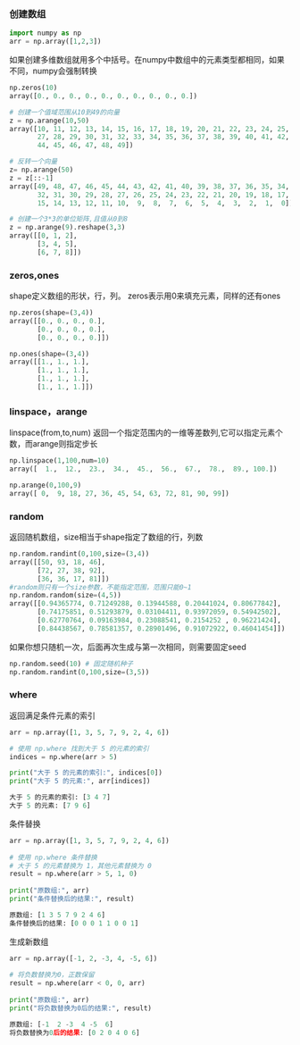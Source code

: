 ### 创建数组
```python
import numpy as np
arr = np.array([1,2,3])
```
如果创建多维数组就用多个中括号。在numpy中数组中的元素类型都相同，如果不同，numpy会强制转换

```python
np.zeros(10)
array([0., 0., 0., 0., 0., 0., 0., 0., 0., 0.])

# 创建一个值域范围从10到49的向量
z = np.arange(10,50)  
array([10, 11, 12, 13, 14, 15, 16, 17, 18, 19, 20, 21, 22, 23, 24, 25, 26,
       27, 28, 29, 30, 31, 32, 33, 34, 35, 36, 37, 38, 39, 40, 41, 42, 43,
       44, 45, 46, 47, 48, 49])

# 反转一个向量  
z= np.arange(50)  
z = z[::-1]
array([49, 48, 47, 46, 45, 44, 43, 42, 41, 40, 39, 38, 37, 36, 35, 34, 33,
       32, 31, 30, 29, 28, 27, 26, 25, 24, 23, 22, 21, 20, 19, 18, 17, 16,
       15, 14, 13, 12, 11, 10,  9,  8,  7,  6,  5,  4,  3,  2,  1,  0])

# 创建一个3*3的单位矩阵,且值从0到8  
z = np.arange(9).reshape(3,3)
array([[0, 1, 2],
       [3, 4, 5],
       [6, 7, 8]])
```
### zeros,ones
shape定义数组的形状，行，列。
zeros表示用0来填充元素，同样的还有ones
```python
np.zeros(shape=(3,4))
array([[0., 0., 0., 0.],
       [0., 0., 0., 0.],
       [0., 0., 0., 0.]])

np.ones(shape=(3,4))
array([[1., 1., 1.],
       [1., 1., 1.],
       [1., 1., 1.],
       [1., 1., 1.]])
```

### linspace，arange
linspace(from,to,num) 返回一个指定范围内的一维等差数列,它可以指定元素个数，而arange则指定步长

```python
np.linspace(1,100,num=10)
array([  1.,  12.,  23.,  34.,  45.,  56.,  67.,  78.,  89., 100.])

np.arange(0,100,9)
array([ 0,  9, 18, 27, 36, 45, 54, 63, 72, 81, 90, 99])
```

### random
返回随机数组，size相当于shape指定了数组的行，列数
```python
np.random.randint(0,100,size=(3,4))
array([[50, 93, 18, 46],
       [72, 27, 38, 92],
       [36, 36, 17, 81]])
#random则只有一个size参数，不能指定范围，范围只能0~1
np.random.random(size=(4,5))
array([[0.94365774, 0.71249288, 0.13944588, 0.20441024, 0.80677842],
       [0.74175851, 0.51293879, 0.03104411, 0.93972059, 0.54942502],
       [0.62770764, 0.09163984, 0.23088541, 0.2154252 , 0.96221424],
       [0.84438567, 0.78581357, 0.28901496, 0.91072922, 0.46041454]])
```
如果你想只随机一次，后面再次生成与第一次相同，则需要固定seed
```python
np.random.seed(10) # 固定随机种子
np.random.randint(0,100,size=(3,5))
```


### where 

返回满足条件元素的索引

```python
arr = np.array([1, 3, 5, 7, 9, 2, 4, 6])

# 使用 np.where 找到大于 5 的元素的索引
indices = np.where(arr > 5)

print("大于 5 的元素的索引:", indices[0])
print("大于 5 的元素:", arr[indices])

大于 5 的元素的索引: [3 4 7]
大于 5 的元素: [7 9 6]
```

条件替换

```python
arr = np.array([1, 3, 5, 7, 9, 2, 4, 6])  
  
# 使用 np.where 条件替换  
# 大于 5 的元素替换为 1，其他元素替换为 0  
result = np.where(arr > 5, 1, 0)  
  
print("原数组:", arr)  
print("条件替换后的结果:", result)

原数组: [1 3 5 7 9 2 4 6]
条件替换后的结果: [0 0 0 1 1 0 0 1]
```

生成新数组

```python
arr = np.array([-1, 2, -3, 4, -5, 6])  
  
# 将负数替换为0，正数保留  
result = np.where(arr < 0, 0, arr)  
  
print("原数组:", arr)  
print("将负数替换为0后的结果:", result)

原数组: [-1  2 -3  4 -5  6]
将负数替换为0后的结果: [0 2 0 4 0 6]
```